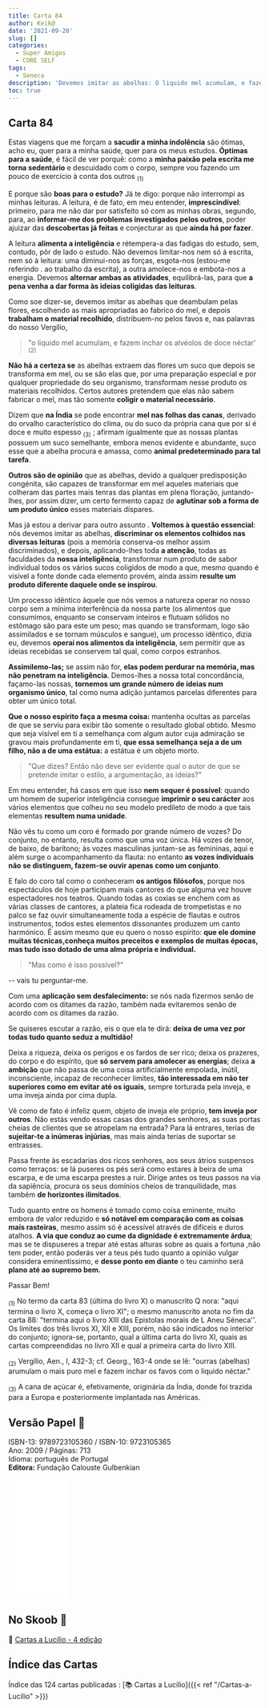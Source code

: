 ```yaml
---
title: Carta 84
author: Keik@
date: '2021-09-20'
slug: []
categories:
  - Super Amigos
  - CORE SELF
tags:
  - Seneca
description: 'Devemos imitar as abelhas: O liquido mel acumulam, e fazem inchar os alvéolos de doce néctar'
toc: true
---
```


## Carta 84

Estas viagens que me forçam a **sacudir a minha indolência** são ótimas, acho eu, quer para a minha saúde, quer para os meus estudos. **Óptimas para a saúde**, é fácil de ver porquê: como a **minha paixão pela escrita me torna sedentário** e descuidado com o corpo, sempre vou fazendo um pouco de exercício à conta dos outros <sub>(1)</sub>

E porque são **boas para o estudo?** Já te digo: porque não interrompi as minhas leituras. A leitura, é de fato, em meu entender, **imprescindível**: primeiro, para me não dar por satisfeito só com as minhas obras, segundo, para, ao **informar-me dos problemas investigados pelos outros**, poder ajuizar das **descobertas já feitas** e conjecturar as que **ainda há por fazer**.

A leitura **alimenta a inteligência** e rétempera-a das fadigas do estudo, sem, contudo, pôr de lado o estudo. Não devemos limitar-nos nem só à escrita, nem só à leitura: uma diminui-nos as forças, esgota-nos (estou-me referindo . ao trabalho da escrita), a outra amolece-nos e embota-nos a energia. Devemos **alternar ambas as atividades**, equilibrá-las, para que **a pena venha a dar forma às ideias coligidas das leituras**.

Como soe dizer-se, devemos imitar as abelhas que deambulam pelas flores, escolhendo as mais apropriadas ao fabrico do mel, e depois **trabalham o material recolhido**, distribuem-no pelos favos e, nas palavras do nosso Vergílio,

> "o liquido mel acumulam, e fazem inchar os alvéolos de doce néctar' <sub>(2)</sub>

**Não há a certeza se** as abelhas extraem das flores um suco que depois se transforma em mel, ou se são elas que, por uma preparação especial e por qualquer propriedade do seu organismo, transformam nesse produto os materiais recolhidos. Certos autores pretendem que elas não sabem fabricar o mel, mas tão somente **coligir o material necessário**.

Dizem que **na Índia** se pode encontrar **mel nas folhas das canas**, derivado do orvalho característico do clima, ou do suco da própria cana que por si é doce e muito espesso <sub>(3)</sub> ; afirmam igualmente que as nossas plantas possuem um suco semelhante, embora menos evidente e abundante, suco esse que a abelha procura e amassa, como **animal predeterminado para tal tarefa**.

**Outros são de opinião** que as abelhas, devido a qualquer predisposição congénita, são capazes de transformar em mel aqueles materiais que colheram das partes mais tenras das plantas em plena floração, juntando-lhes, por assim dizer, um certo fermento capaz de **aglutinar sob a forma de um produto único** esses materiais díspares.

Mas já estou a derivar para outro assunto . **Voltemos à questão essencial**: nós devemos imitar as abelhas, **discriminar os elementos colhidos nas diversas leituras** (pois a memória conserva-os melhor assim discriminados), e depois, aplicando-lhes toda **a atenção**, todas as faculdades da **nossa inteligência**, transformar num produto de sabor individual todos os vários sucos coligidos de modo a que, mesmo quando é visível a fonte donde cada elemento provém, ainda assim **resulte um produto diferente daquele onde se inspirou**.

Um processo idêntico àquele que nós vemos a natureza operar no nosso corpo sem a mínima interferência da nossa parte (os alimentos que consumimos, enquanto se conservam inteiros e flutuam sólidos no estômago são para este um peso; mas quando se transformam, logo são assimilados e se tornam músculos e sangue), um processo idêntico, dizia eu, devemos **operaí nos alimentos da inteligência**, sem permitir que as ideias recebidas se conservem tal qual, como corpos estranhos.

**Assimilemo-las;** se assim não for, **elas podem perdurar na memória, mas não penetram na inteligência**. Demos-lhes a nossa total concordância, façamo-las nossas, **tornemos um grande número de ideias num organismo único**, tal como numa adição juntamos parcelas diferentes para obter um único total.

**Que o nosso espírito faça a mesma coisa:** mantenha ocultas as parcelas de que se serviu para exibir tão somente o resultado global obtido. Mesmo que seja visível em ti a semelhança com algum autor cuja admiração se gravou mais profundamente em ti, **que essa semelhança seja a de um filho, não a de uma estátua:** a estátua é um objeto morto.

> "Que dizes? Então não deve ser evidente qual o autor de que se pretende imitar o estilo, a argumentação, as ideias?"

Em meu entender, há casos em que isso **nem sequer é possível**: quando um homem de superior inteligência consegue **imprimir o seu carácter** aos vários elementos que colheu no seu modelo predileto de modo a que tais elementas **resultem numa unidade**.

Não vês tu como um coro é formado por grande número de vozes? Do conjunto, no entanto, resulta como que uma voz única. Há vozes de tenor, de baixo, de barítono; às vozes masculinas juntam-se as femininas, aqui e além surge o acompanhamento da flauta: no entanto **as vozes individuais não se distinguem, fazem-se ouvir apenas como um conjunto**.

E falo do coro tal como o conheceram **os antigos filósofos**, porque nos espectáculos de hoje participam mais cantores do que alguma vez houve espectadores nos teatros. Quando todas as coxias se enchem com as várias classes de cantores, a plateia fica rodeada de trompetistas e no palco se faz ouvir simultaneamente toda a espécie de flautas e outros instrumentos, todos estes elementos dissonantes produzem um canto harmónico. É assim mesmo que eu quero o nosso espírito: **que ele domine muitas técnicas,conheça muitos preceitos e exemplos de muitas épocas, mas tudo isso dotado de uma alma própria e individual.**

> "Mas como é isso possível?"

-- vais tu perguntar-me.

Com uma **aplicação sem desfalecimento:** se nós nada fizermos senão de acordo com os ditames da razão, também nada evitaremos senão de acordo com os ditames da razão.

Se quiseres escutar a razão, eis o que ela te dirá: **deixa de uma vez por todas tudo quanto seduz a multidão!**

Deixa a riqueza, deixa os perigos e os fardos de ser rico; deixa os prazeres, do corpo e do espírito, que **só servem para amolecer as energias**; deixa **a ambição** que não passa de uma coisa artificialmente empolada, inútil, inconsciente, incapaz de reconhecer limites, **tão interessada em não ter superiores como em evitar até os iguais**, sempre torturada pela inveja, e uma inveja ainda por cima dupla.

Vê como de fato é infeliz quem, objeto de inveja ele próprio, **tem inveja por outros**. Não estás vendo essas casas dos grandes senhores, as suas portas cheias de clientes que se atropelam na entrada? Para lá entrares, terias de **sujeitar-te a inúmeras injúrias**, mas mais ainda terias de suportar se entrasses.

Passa frente às escadarias dos ricos senhores, aos seus átrios suspensos como terraços: se lá puseres os pés será como estares à beira de uma escarpa, e de uma escarpa prestes a ruir. Dirige antes os teus passos na via da sapiência, procura os seus domínios cheios de tranquilidade, mas também **de horizontes ilimitados**.

Tudo quanto entre os homens é tomado como coisa eminente, muito embora de valor reduzido e **só notável em comparação com as coisas mais rasteiras**, mesmo assim só é acessível através de difíceis e duros atalhos. **A via que conduz ao cume da dignidade é extremamente árdua**; mas se te dispuseres a trepar até estas alturas sobre as quais a fortuna ,não tem poder, então poderás ver a teus pés tudo quanto a opinião vulgar considera eminentíssimo, e **desse ponto em diante** o teu caminho será **plano até ao supremo bem.**

Passar Bem!

<sub>(1)</sub> No termo da carta 83 (última do livro X) o manuscrito Q nora: "aqui termina o livro X, começa o livro XI"; o mesmo manuscrito anota no fim da carta 88: "termina aqui o livro XIII das Epistolas morais de L Aneu Séneca''. Os limites dos três livros XI, XII e XIII, porém, não são indicados no interior do conjunto; ignora-se, portanto, qual a última carta do livro XI, quais as cartas compreendidas no livro XII e qual a primeira carta do livro XIII.

<sub>(2)</sub> Vergílio, Aen., I, 432-3; cf. Georg., 163-4 onde se lê: "ourras (abelhas) arumulam o mais puro mel e fazem inchar os favos com o líquido néctar."

<sub>(3)</sub> A cana de açúcar é, efetivamente, originária da Índia, donde foi trazida para a Europa e posteriormente implantada nas Américas.

## Versão Papel :book:

ISBN-13: 9789723105360 / ISBN-10: 9723105365  
Ano: 2009 / Páginas: 713  
Idioma: português de Portugal   
**Editora:** Fundação Calouste Gulbenkian

<iframe style="width:120px;height:240px;" marginwidth="0" marginheight="0" scrolling="no" frameborder="0" src="//ws-na.amazon-adsystem.com/widgets/q?ServiceVersion=20070822&OneJS=1&Operation=GetAdHtml&MarketPlace=BR&source=ac&ref=tf_til&ad_type=product_link&tracking_id=mundodekeika-20&marketplace=amazon&amp;region=BR&placement=9723105365&asins=9723105365&linkId=fb8dc16224bc0c2b7943ec769c5b5905&show_border=true&link_opens_in_new_window=true&price_color=333333&title_color=0066c0&bg_color=ffffff">
    </iframe>


## No Skoob :eagle:

:book: [Cartas a Lucílio - 4 edição](https://www.skoob.com.br/cartas-a-lucilio-37684ed41245.html)


## Índice das Cartas

Índice das 124 cartas publicadas : [📚 Cartas a Lucílio]({{< ref "/Cartas-a-Lucilio" >}})